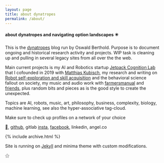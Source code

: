 ```yaml
---
layout: page
title: about dynatropes
permalink: /about/
---
```


#### about dynatropes and navigating option landscapes ✴️

This is the [dynatropes](https://dynatrop.es) blog run by Oswald
Berthold. Purpose is to document ongoing and historical research
activity and projects. WIP task is cleaning up and pulling in several
legacy sites from all over the the web.

Main current projects is my AI and Robotics startup [Jetpack Cognition
Lab](https://jetpack.cl) that I cofounded in 2019 with [Matthias
Kubisch](https://github.com/ku3i), my research and writing on [Robot
self-exploration and skill
acquisition](https://edoc.hu-berlin.de/handle/18452/22259) and the
behavioral science fallout on society, my music and audio work with
[farmersmanual](https://web.fm) and
[friends](https://farmersmanual.bandcamp.com/), plus random bits and
pieces as is the good style to create the unexpected.

Topics are AI, robots, music, art, philosophy, business, complexity,
biology, machine learning, see also the hyper-associative tag-cloud.

Make sure to check up profiles on a network of your choice

<a class="fab fa-twitter" href="https://twitter.com/x7557x" target="_blank"></a>

[](https://twitter.com/x7557x),
[github](https://github.com/x75),
gitlab
[insta](https://instagram.com/farmersmanual),
[facebook](https://facebook.com/oswald.berthold),
linkedin,
angel.co


<article>
{% include archive.html %}
</article>

Site is running on [Jekyll](http://jekyllrb.com/) and minima theme
with custom modifications.

 ⚝
